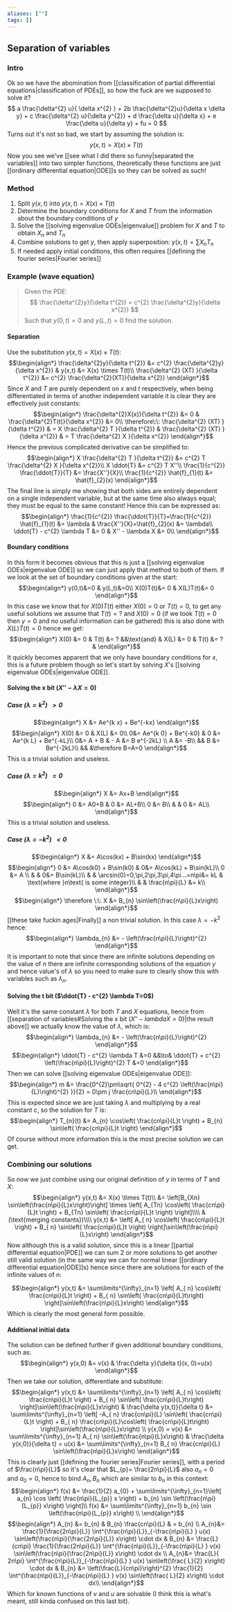 ```yaml
---
aliases: [""]
tags: []
---
```


## Separation of variables
### Intro

Ok so we have the abomination from [[classification of partial differential equations|classification of PDEs]], so how the fuck are we supposed to solve it? 
$$ a \frac{\delta^{2} u}{ \delta x^{2} } + 2b \frac{\delta^{2}u}{\delta x \delta y} + c \frac{\delta^{2} u}{\delta y^{2}} + d \frac{\delta u}{\delta x} + e \frac{\delta u}{\delta y} + fu = 0 $$
Turns out it's not so bad, we start by assuming the solution is:
$$ y(x,t) = X(x) \times T(t) $$
Now you see we've [[see what I did there so funny|separated the variables]] into two simpler functions, theoretically these functions are just [[ordinary differential equation|ODE]]s so they can be solved as such!

### Method

1) Split $y(x,t)$ into $y(x,t)=X(x)\times T(t)$ 
2) Determine the boundary conditions for $X$ and $T$ from the information about the boundary conditions of $y$
3) Solve the [[solving eigenvalue ODEs|eigenvalue]] problem for $X$ and $T$ to obtain $X_{n}$ and $T_{n}$
4) Combine solutions to get $y$, then apply superposition: $y(x,t)=\sum\limits X_{n}T_{n}$
5) If needed apply initial conditions, this often requires [[defining the fourier series|Fourier series]]

### Example (wave equation)
> Given the PDE:
> $$ \frac{\delta^{2}y}{\delta t^{2}} = c^{2} \frac{\delta^{2}y}{\delta x^{2}} $$
> Such that $y(0,t)=0$ and $y(L,t)=0$ find the solution.

#### Separation
Use the substitution $y(x,t) = X(x) \times T(t)$:
$$\begin{align*}
\frac{\delta^{2}y}{\delta t^{2}} &=  c^{2} \frac{\delta^{2}y}{\delta x^{2}} & y(x,t) &=  X(x) \times T(t)\\
\frac{\delta^{2} (XT) }{\delta t^{2}} &=  c^{2} \frac{\delta^{2}(XT)}{\delta x^{2}}
\end{align*}$$
Since $X$ and $T$ are purely dependent on $x$ and $t$ respectively, when being differentiated in terms of another independent variable it is clear they are effectively just constants:
$$\begin{align*}
\frac{\delta^{2}X(x)}{\delta t^{2}} &= 0 & \frac{\delta^{2}T(t)}{\delta x^{2}} &= 0\\
\therefore\:\: \frac{\delta^{2} (XT) }{\delta t^{2}} & =  X \frac{\delta^{2} T }{\delta t^{2}} & \frac{\delta^{2} (XT) }{\delta x^{2}} & =  T \frac{\delta^{2} X }{\delta x^{2}}
\end{align*}$$
Hence the previous complicated derivative can be simplified to:
$$\begin{align*}
X \frac{\delta^{2} T }{\delta t^{2}} &=  c^{2} T \frac{\delta^{2} X }{\delta x^{2}}\\
X \ddot{T} &=  c^{2} T X''\\
\frac{1}{c^{2}} \frac{\ddot{T}}{T} &=  \frac{X''}{X}\\
\frac{1}{c^{2}} \hat{f}_{1}(t) &= \hat{f}_{2}(x)
\end{align*}$$
The final line is simply me showing that both sides are entirely dependent on a single independent variable, but at the same time also always equal;  they must be equal to the same constant! Hence this can be expressed as:
$$\begin{align*}
 \frac{1}{c^{2}} \frac{\ddot{T}}{T}=\frac{1}{c^{2}} \hat{f}_{1}(t) &= \lambda & \frac{X''}{X}=\hat{f}_{2}(x) &= \lambda\\
\ddot{T}  - c^{2} \lambda T &= 0 &  X''  - \lambda X &= 0\\
\end{align*}$$
#### Boundary conditions
In this form it becomes obvious that this is just a [[solving eigenvalue ODEs|eigenvalue ODE]] so we can just apply that method to both of them. If we look at the set of boundary conditions given at the start:
$$\begin{align*}
y(0,t)&=0 & y(L,t)&=0\\
X(0)T(t)&= 0 & X(L)T(t)&= 0
\end{align*}$$
In this case we know that for $X(0)T(t)$ either $X(0)=0$ or $T(t)=0$, to get any useful solutions we assume that $T(t)=?$ and $X(0)=0$ (if we took $T(t)=0$ then $y=0$ and no useful information can be gathered) this is also done with $X(L)T(t)=0$ hence we get:
$$\begin{align*}
X(0) &= 0 & T(t) &= ? &&\text{and} & X(L) &= 0 & T(t) &= ? & 
\end{align*}$$
It quickly becomes apparent that we only have boundary conditions for $x$, this is a future problem though so let's start by solving $X$'s [[solving eigenvalue ODEs|eigenvalue ODE]].

#### Solving the x bit ($X'' - \lambda X=0$)

##### Case $(\lambda=k^{2})\:\:>0$
$$\begin{align*}
X &=  Ae^{k x} + Be^{-kx} 
\end{align*}$$
$$\begin{align*}
X(0) &= 0 & X(L) &= 0\\
0&=  Ae^{k 0} + Be^{-k0}  & 0 &=  Ae^{k L} + Be^{-kL}\\
0&=  A + B &  - A &=  B e^{-2kL} \\
A &= -B\\
&& B &= Be^{-2kL}\\
&& &\therefore B=A=0
\end{align*}$$
This is a trivial solution and useless.

##### Case $(\lambda=k^{2})\:\:=0$

$$\begin{align*}
X &=  Ax+B
\end{align*}$$
$$\begin{align*}
0 &=  A0+B & 0 &=  AL+B\\ 
0 &= B\\
& & 0 &=  AL\\ 
\end{align*}$$
This is a trivial solution and useless.

##### Case $(\lambda=-k^{2})\:\:<0$

$$\begin{align*}
X &=   A\cos(kx) + B\sin(kx)
\end{align*}$$
$$\begin{align*}
0 &=   A\cos(k0) + B\sin(k0) & 0&=   A\cos(kL) + B\sin(kL)\\
0 &=   A \\
& & 0&= B\sin(kL)\\
& & \arcsin(0)=0,\pi,2\pi,3\pi,4\pi...=n\pi&= kL & \text{where }n\text{ is some integer}\\
& & \frac{n\pi}{L} &= k\\
\end{align*}$$
$$\begin{align*}
\therefore \:\: X &= B_{n} \sin\left(\frac{n\pi}{L}x\right)
\end{align*}$$
[[these take fuckin ages|Finally]] a non trivial solution. In this case $\lambda=-k^{2}$ hence:
$$\begin{align*}
\lambda_{n} &= - \left(\frac{n\pi}{L}\right)^{2}
\end{align*}$$
It is important to note that since there are infinite solutions depending on the value of $n$ there are infinite corresponding solutions of the equation $y$ and hence value's of $\lambda$ so you need to make sure to clearly show this with variables such as $\lambda_{n}$.

#### Solving the t bit ($\ddot{T} - c^{2} \lambda T=0$)
Well it's the same constant $\lambda$ for both $T$ and $X$ equations, hence from [[separation of variables#Solving the x bit ($X'' - lambda X=0$)|the result above]] we actually know the value of $\lambda$, which is:
$$\begin{align*}
\lambda_{n} &= - \left(\frac{n\pi}{L}\right)^{2}
\end{align*}$$
$$\begin{align*}
\ddot{T} - c^{2} \lambda T &=0 &&\to& \ddot{T} + c^{2} \left(\frac{n\pi}{L}\right)^{2} T &=0 
\end{align*}$$
Then we can solve [[solving eigenvalue ODEs|eigenvalue ODE]]:
$$\begin{align*}
m &= \frac{0^{2}\pm\sqrt{ 0^{2} - 4 c^{2} \left(\frac{n\pi}{L}\right)^{2} }}{2} = 0\pm j \frac{cn\pi}{L}\\
\end{align*}$$
This is expected since we are just taking $\lambda$ and multiplying by a real constant $c$, so the solution for $T$ is:
$$\begin{align*}
T_{n}(t) &= A_{n} \cos\left( \frac{cn\pi}{L}t \right) + B_{n} \sin\left( \frac{cn\pi}{L}t \right) 
\end{align*}$$
Of course without more information this is the most precise solution we can get.

### Combining our solutions
So now we just combine using our original definition of $y$ in terms of $T$ and $X$:
$$\begin{align*}
y(x,t) &=  X(x) \times T(t)\\
  &=  \left[B_{Xn} \sin\left(\frac{n\pi}{L}x\right)\right] \times \left[ A_{Tn} \cos\left( \frac{cn\pi}{L}t \right) + B_{Tn} \sin\left( \frac{cn\pi}{L}t \right)  \right]\\\\
&(\text{merging constants})\\\\
y(x,t)  &=   \left[ A_{ n} \cos\left( \frac{cn\pi}{L}t \right) + B_{ n} \sin\left( \frac{cn\pi}{L}t \right)  \right]\sin\left(\frac{n\pi}{L}x\right) 
\end{align*}$$
Now although this is a valid solution, since this is a linear [[partial differential equation|PDE]] we can sum 2 or more solutions to get another still valid solution (in the same way we can for normal linear [[ordinary differential equation|ODE]]s) hence since there are solutions for each of the infinite values of $n$:

$$\begin{align*}
y(x,t)  &=  \sum\limits^{\infty}_{n=1} \left[ A_{ n} \cos\left( \frac{cn\pi}{L}t \right) + B_{ n} \sin\left( \frac{cn\pi}{L}t\right)  \right]\sin\left(\frac{n\pi}{L}x\right) 
\end{align*}$$
Which is clearly the most general form possible.

#### Additional initial data
The solution can be defined further if given additional boundary conditions, such as:
$$\begin{align*}
y(x,0) &= v(x) & \frac{\delta y}{\delta t}(x, 0)=u(x)
\end{align*}$$
Then we take our solution, differentiate and substitute:
$$\begin{align*}
y(x,t)  &=  \sum\limits^{\infty}_{n=1} \left[ A_{ n} \cos\left( \frac{cn\pi}{L}t \right) + B_{ n} \sin\left( \frac{cn\pi}{L}t\right)  \right]\sin\left(\frac{n\pi}{L}x\right)  & \frac{\delta y(x,t)}{\delta t}  &=  \sum\limits^{\infty}_{n=1} \left[ -A_{ n} \frac{cn\pi}{L} \sin\left( \frac{cn\pi}{L}t \right) + B_{ n} \frac{cn\pi}{L}\cos\left( \frac{cn\pi}{L}t\right)  \right]\sin\left(\frac{n\pi}{L}x\right) \\
y(x,0) = v(x)  &=  \sum\limits^{\infty}_{n=1}  A_{ n}  \sin\left(\frac{n\pi}{L}x\right)  & \frac{\delta y(x,0)}{\delta t} = u(x) &=  \sum\limits^{\infty}_{n=1}   B_{ n} \frac{cn\pi}{L} \sin\left(\frac{n\pi}{L}x\right) 
\end{align*}$$
This is clearly just [[defining the fourier series|Fourier series]], with a period of $\frac{n\pi}{L}$ so it's clear that $L_{p}= \frac{2n\pi}{L}$ also $a_{n}=0$ and $a_{0}=0$, hence to bind $A_{n},B_{n}$ which are similar to $b_{n}$ in this context:
$$\begin{align*}
f(x) &=  \frac{1}{2} a_{0} + \sum\limits^{\infty}_{n=1}\left[ a_{n} \cos \left( \frac{n\pi}{L_{p}} x \right) + b_{n} \sin \left(\frac{n\pi}{L_{p}} x\right) \right]\\
f(x) &=  \sum\limits^{\infty}_{n=1}  b_{n} \sin \left(\frac{n\pi}{L_{p}} x\right) \\
\end{align*}$$
$$\begin{align*}
A_{n} &= b_{n} & B_{n} \frac{cn\pi}{L} & = b_{n} \\
A_{n}&= \frac{1}{\frac{2n\pi}{L}} \int^{\frac{n\pi}{L}}_{-\frac{n\pi}{L} } u(x) \sin\left(\frac{n\pi}{\frac{2n\pi}{L}} x\right) \cdot dx  & B_{n} &= \frac{L}{cn\pi} \frac{1}{\frac{2n\pi}{L}}  \int^{\frac{n\pi}{L}}_{-\frac{n\pi}{L} } v(x) \sin\left(\frac{n\pi}{\frac{2n\pi}{L}} x\right) \cdot dx \\
A_{n}&= \frac{L}{ 2n\pi} \int^{\frac{n\pi}{L}}_{-\frac{n\pi}{L} } u(x) \sin\left(\frac{ L}{2} x\right) \cdot dx  &  B_{n} &= \left(\frac{L}{cn\pi}\right)^{2} \frac{1}{2}   \int^{\frac{n\pi}{L}}_{-\frac{n\pi}{L} } v(x) \sin\left(\frac{ L}{2} x\right) \cdot dx\\
\end{align*}$$
Which for known functions of $v$ and $u$ are solvable (I think this is what's meant, still kinda confused on this last bit).